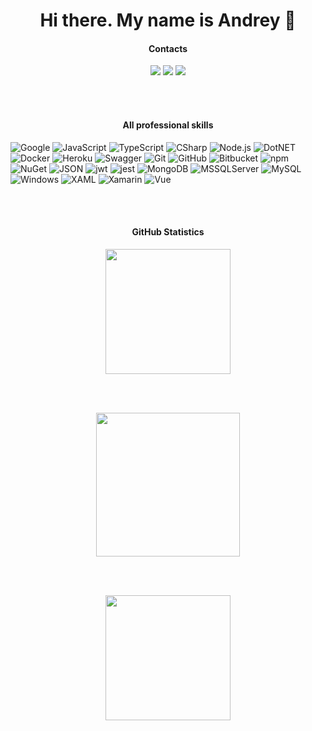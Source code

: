 <h1 align="center">Hi there. My name is Andrey 👋</h1>

<h4 align="center">
  Contacts
</h4>	 

<p align="center">	
 <a href="https://vk.com/vk.peoples.kirik" target="_blank" style="text-decoration: none">	 
  <img src="https://img.icons8.com/color/48/000000/vk-com.png"/>
 </a>	 
  
 <a href="https://www.linkedin.com/in/andrey-agafonov-dev/" target="_blank" style="text-decoration: none">	
  <img src="https://img.icons8.com/fluent/48/000000/linkedin.png" />
 </a>
  	  
 <a href="https://twitter.com/DESDestry1" target="_blank" style="text-decoration: none">	 
  <img src="https://img.icons8.com/fluent/48/000000/twitter.png" />	  
 </a>	 
</p>

<br/>
<br/>

 <!-- <h4 align="center"> 
  Base professional skills	 
 </h4>	 

<p align="center"> 
  <img src="https://devicon.dev/devicon.git/icons/google/google-original.svg" alt="google" width="40" height="40" />
  <img src="https://devicon.dev/devicon.git/icons/typescript/typescript-original.svg" alt="typescript" width="40" height="40" /> 
  <img src="https://devicon.dev/devicon.git/icons/javascript/javascript-original.svg" alt="javascript" width="40" height="40" />	  
  <img src="https://devicon.dev/devicon.git/icons/nodejs/nodejs-plain.svg" alt="node" width="40" height="40" /> 
  <img src="https://devicon.dev/devicon.git/icons/mongodb/mongodb-plain.svg" alt="mongo" width="40" height="40" />
  <img src="https://devicons.github.io/devicon/devicon.git/icons/csharp/csharp-original.svg" alt="csharp" width="40" height="40" />
</p> -->


<h4 align="center">
  Аll professional skills	
</h4>	

<p>
 <img alt="Google" src="https://img.shields.io/badge/-Google-4285F4?style=flat&logo=Google&logoColor=white" />
 <img alt="JavaScript" src="https://img.shields.io/badge/-JavaScript-F7DF1E?style=flat&logo=JavaScript&logoColor=black" />
 <img alt="TypeScript" src="https://img.shields.io/badge/-TypeScript-29A0DD?style=flat&logo=TypeScript&logoColor=white" />
 <img alt="CSharp" src="https://img.shields.io/badge/-C%23-green?style=flat&logo=C-Sharp&logoColor=white" />
 <img alt="Node.js" src="https://img.shields.io/badge/-Node.js-339933?style=flat&logo=Node.js&logoColor=white" />
 <img alt="DotNET" src="https://img.shields.io/badge/-.NET-5C2D91?style=flat&logo=.NET&logoColor=white" />
 <img alt="Docker" src="https://img.shields.io/badge/-Docker-29A0DD?style=flat&logo=Docker&logoColor=white"/>
 <img alt="Heroku" src="https://img.shields.io/badge/-Heroku-430098?style=flat&logo=Heroku&logoColor=white"/>
 <img alt="Swagger" src="https://img.shields.io/badge/-Swagger-85EA2D?style=flat&logo=Swagger&logoColor=black"/>
 <img alt="Git" src="https://img.shields.io/badge/-Git-F05032?style=flat&logo=git&logoColor=white" />
 <img alt="GitHub" src="https://img.shields.io/badge/-GitHub-181717?style=flat&logo=GitHub&logoColor=white" />
 <img alt="Bitbucket" src="https://img.shields.io/badge/-Bitbucket-0052CC?style=flat&logo=Bitbucket&logoColor=white" />
 <img alt="npm" src="https://img.shields.io/badge/-npm-CB3837?style=flat&logo=NPM&logoColor=white" />
 <img alt="NuGet" src="https://img.shields.io/badge/-NuGet-004880?style=flat&logo=NuGet&logoColor=white" />
 <img alt="JSON" src="https://img.shields.io/badge/-JSON-000000?style=flat&logo=JSON&logoColor=white" />
 <img alt="jwt" src="https://img.shields.io/badge/-JWT-000000?style=flat&logo=JSON-Web-Tokens&logoColor=white" />
 <img alt="jest" src="https://img.shields.io/badge/-Jest-C21325?style=flat&logo=Jest&logoColor=white" />
 <img alt="MongoDB" src="https://img.shields.io/badge/-MongoDB-13AA52?style=flat&logo=mongodb&logoColor=white" />
 <img alt="MSSQLServer" src="https://img.shields.io/badge/-MSSQL-CC2927?style=flat&logo=Microsoft-SQL-Server&logoColor=white" />
 <img alt="MySQL" src="https://img.shields.io/badge/-MySQL-004F6A?style=flat&logo=MySQL&logoColor=white" />
 <img alt="Windows" src="https://img.shields.io/badge/-Windows-0078D6?style=flat&logo=Windows&logoColor=white" />
 <img alt="XAML" src="https://img.shields.io/badge/-XAML-0C54C2?style=flat&logo=XAML&logoColor=white" />
 <img alt="Xamarin" src="https://img.shields.io/badge/-Xamarin-3498DB?style=flat&logo=Xamarin&logoColor=white" />
 <img alt="Vue" src="https://img.shields.io/badge/-Vue.js-4FC08D?style=flat&logo=Vue.js&logoColor=white" />
</p>

<br/>
<br/>

<h4 align="center">
  GitHub Statistics	
</h4>	 

<p align="center">
 <a href="#" alt="DES-Destry's(Andrey Kirik's) GitHub stats">
  <img src="https://github-readme-stats.vercel.app/api?username=DES-Destry&theme=gruvbox&show_icons=true&include_all_commits=true&hide_border=true" height="200"/>
 </a>
</p>

<br/>
<br/>

<p align="center">
 <a href="#" alt="DES-Destry's(Andrey Kirik's) GitHub stats">
  <img src="https://github-readme-stats.vercel.app/api/top-langs/?username=DES-Destry&layout=compact&theme=gruvbox&hide_border=true&langs_count=10" height="230"/>
 </a>
</p>

<br/>
<br/>

<p align="center">
 <a href="#" alt="DES-Destry's(Andrey Kirik's) GitHub stats">
  <img src="https://github-readme-streak-stats.herokuapp.com/?user=DES-Destry&theme=gruvbox&hide_border=true" height="200"/>
 </a>
</p>
